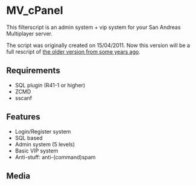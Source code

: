 # MV_cPanel

This filterscript is an admin system + vip system for your San Andreas Multiplayer server. 

The script was originally created on 15/04/2011. Now this version will be a full rescript of [the older version from some years ago](http://forum.sa-mp.com/showthread.php?t=248711).

## Requirements
* SQL plugin (R41-1 or higher)
* ZCMD
* sscanf

## Features
* Login/Register system
* SQL based
* Admin system (5 levels)
* Basic VIP system
* Anti-stuff: anti-(command)spam

## Media

